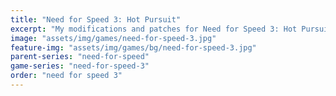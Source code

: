 ```yaml
---
title: "Need for Speed 3: Hot Pursuit"
excerpt: "My modifications and patches for Need for Speed 3: Hot Pursuit: SilentPatch."
image: "assets/img/games/need-for-speed-3.jpg"
feature-img: "assets/img/games/bg/need-for-speed-3.jpg"
parent-series: "need-for-speed"
game-series: "need-for-speed-3"
order: "need for speed 3"
---
```

